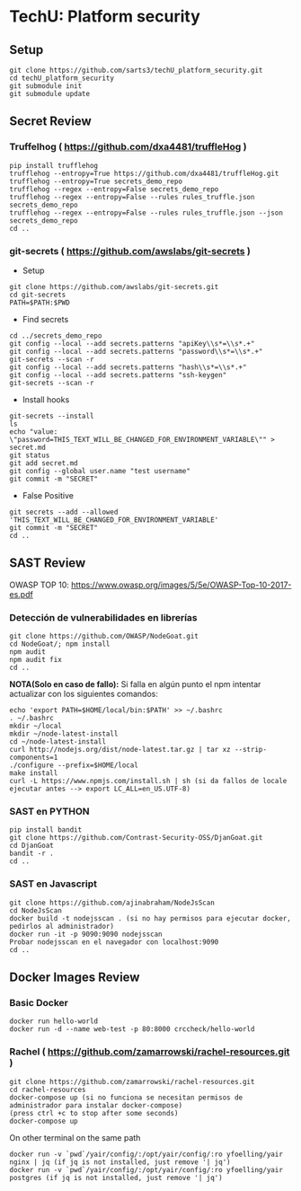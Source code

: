 
# TechU: Platform security 

## Setup

```
git clone https://github.com/sarts3/techU_platform_security.git
cd techU_platform_security
git submodule init
git submodule update

```

## Secret Review

### Truffelhog ( https://github.com/dxa4481/truffleHog )

```
pip install trufflehog
trufflehog --entropy=True https://github.com/dxa4481/truffleHog.git
trufflehog --entropy=True secrets_demo_repo
trufflehog --regex --entropy=False secrets_demo_repo
trufflehog --regex --entropy=False --rules rules_truffle.json secrets_demo_repo
trufflehog --regex --entropy=False --rules rules_truffle.json --json secrets_demo_repo
cd ..
``` 

### git-secrets ( https://github.com/awslabs/git-secrets )
    
- Setup

```
git clone https://github.com/awslabs/git-secrets.git
cd git-secrets
PATH=$PATH:$PWD
```

- Find secrets

```
cd ../secrets_demo_repo
git config --local --add secrets.patterns "apiKey\\s*=\\s*.+"
git config --local --add secrets.patterns "password\\s*=\\s*.+"
git-secrets --scan -r
git config --local --add secrets.patterns "hash\\s*=\\s*.+"
git config --local --add secrets.patterns "ssh-keygen"
git-secrets --scan -r
```

- Install hooks

```
git-secrets --install
ls
echo "value: \"password=THIS_TEXT_WILL_BE_CHANGED_FOR_ENVIRONMENT_VARIABLE\"" > secret.md
git status
git add secret.md
git config --global user.name "test username"
git commit -m "SECRET"
```

- False Positive

```
git secrets --add --allowed 'THIS_TEXT_WILL_BE_CHANGED_FOR_ENVIRONMENT_VARIABLE'
git commit -m "SECRET"
cd ..
```

## SAST Review

OWASP TOP 10: https://www.owasp.org/images/5/5e/OWASP-Top-10-2017-es.pdf

### Detección de vulnerabilidades en librerías

```
git clone https://github.com/OWASP/NodeGoat.git
cd NodeGoat/; npm install
npm audit
npm audit fix
cd ..
```

**NOTA(Solo en caso de fallo):** Si falla en algún punto el npm intentar actualizar con los siguientes comandos: 

```
echo 'export PATH=$HOME/local/bin:$PATH' >> ~/.bashrc
. ~/.bashrc
mkdir ~/local
mkdir ~/node-latest-install
cd ~/node-latest-install
curl http://nodejs.org/dist/node-latest.tar.gz | tar xz --strip-components=1
./configure --prefix=$HOME/local
make install
curl -L https://www.npmjs.com/install.sh | sh (si da fallos de locale ejecutar antes --> export LC_ALL=en_US.UTF-8)
```

### SAST en PYTHON
```
pip install bandit
git clone https://github.com/Contrast-Security-OSS/DjanGoat.git
cd DjanGoat
bandit -r .
cd ..
```

### SAST en Javascript
```
git clone https://github.com/ajinabraham/NodeJsScan
cd NodeJsScan
docker build -t nodejsscan . (si no hay permisos para ejecutar docker, pedirlos al administrador)
docker run -it -p 9090:9090 nodejsscan
Probar nodejsscan en el navegador con localhost:9090
cd ..
```

## Docker Images Review

### Basic Docker

```
docker run hello-world
docker run -d --name web-test -p 80:8000 crccheck/hello-world
```

### Rachel ( https://github.com/zamarrowski/rachel-resources.git )

```
git clone https://github.com/zamarrowski/rachel-resources.git
cd rachel-resources
docker-compose up (si no funciona se necesitan permisos de administrador para instalar docker-compose)
(press ctrl +c to stop after some seconds)
docker-compose up
```

On other terminal on the same path
```
docker run -v `pwd`/yair/config/:/opt/yair/config/:ro yfoelling/yair nginx | jq (if jq is not installed, just remove '| jq')
docker run -v `pwd`/yair/config/:/opt/yair/config/:ro yfoelling/yair postgres (if jq is not installed, just remove '| jq')
```

